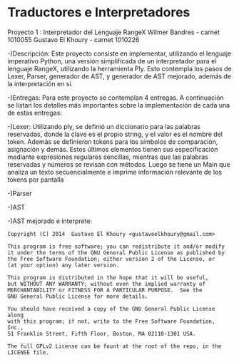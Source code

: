 Traductores e Interpretadores
=====================
Proyecto 1 : Interpretador del Lenguaje RangeX
Wilmer Bandres - carnet 1010055
Gustavo El Khoury - carnet 1010226

-)Descripción: Este proyecto consiste en implementar, utilizando el lenguaje
  imperativo Python, una versión simplificada de un interpretador para el 
  lenguaje RangeX, utilizando la herramienta Ply. Esto contempla los pasos de 
  Lexer, Parser, generador de AST, y generador de AST mejorado, 
  además de la interpretación en sí.
  
-)Entregas: Para este proyecto se contemplan 4 entregas. A continuación se listan
  los detalles más importantes sobre la implementación de cada una de estas entregas:
  
  -)Lexer: Utilizando ply, se definió un diccionario para las palabras reservadas,
    donde la clave es el propio string, y el valor es el nombre del token. Además
    se definieron tokens para los símbolos de comparación, asignación y demás. 
    Estos últimos elementos tienen sus especificación mediante expresiones regulares
    sencillas, mientras que las palabras reservadas y números se revisan con métodos.
    Luego se tiene un Main que analiza un texto secuencialmente e imprime
    información relevante de los tokens por pantalla
  
  -)Parser
  
  -)AST
 
  -)AST mejorado e interprete:

    Copyright (C) 2014  Gustavo El Khoury <gustavoelkhoury@gmail.com>

    This program is free software; you can redistribute it and/or modify
    it under the terms of the GNU General Public License as published by
    the Free Software Foundation; either version 2 of the License, or
    (at your option) any later version.

    This program is distributed in the hope that it will be useful,
    but WITHOUT ANY WARRANTY; without even the implied warranty of
    MERCHANTABILITY or FITNESS FOR A PARTICULAR PURPOSE.  See the
    GNU General Public License for more details.

    You should have received a copy of the GNU General Public License along
    with this program; if not, write to the Free Software Foundation, Inc.,
    51 Franklin Street, Fifth Floor, Boston, MA 02110-1301 USA.

    The full GPLv2 License can be fount at the root of the repo, in the 
    LICENSE file.

